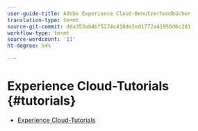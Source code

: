 ```yaml
---
user-guide-title: Adobe Experience Cloud-Benutzerhandbücher
translation-type: tm+mt
source-git-commit: dda353ab4bf5274c438de2ed1772a41950d6c201
workflow-type: tm+mt
source-wordcount: '11'
ht-degree: 54%

---
```



# Experience Cloud-Tutorials {#tutorials}

+ [Experience Cloud-Tutorials](home.md)
